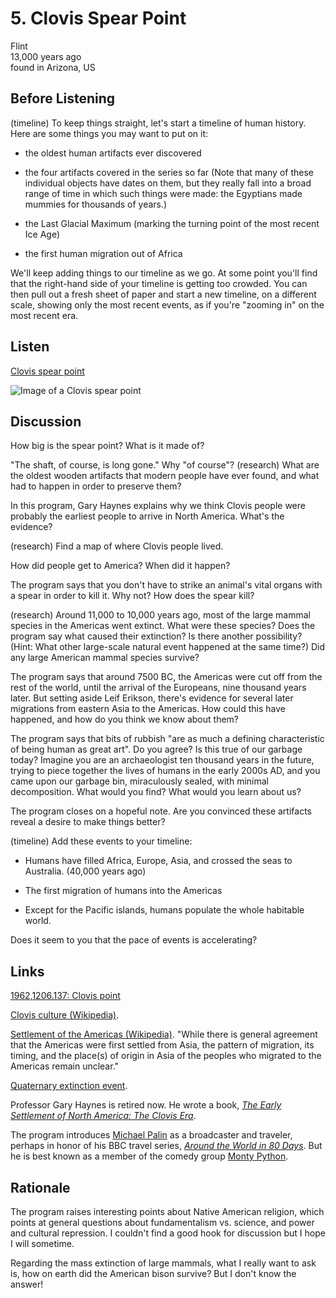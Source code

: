 # 5. Clovis Spear Point

Flint  
13,000 years ago  
found in Arizona, US


## Before Listening

(timeline) To keep things straight, let's start a timeline of human
history. Here are some things you may want to put on it:

*   the oldest human artifacts ever discovered

*   the four artifacts covered in the series so far (Note that many of
    these individual objects have dates on them, but they really fall
    into a broad range of time in which such things were made: the
    Egyptians made mummies for thousands of years.)

*   the Last Glacial Maximum (marking the turning point of the most
    recent Ice Age)

*   the first human migration out of Africa

We'll keep adding things to our timeline as we go. At some point you'll
find that the right-hand side of your timeline is getting too crowded.
You can then pull out a fresh sheet of paper and start a new timeline,
on a different scale, showing only the most recent events, as if you're
"zooming in" on the most recent era.


## Listen

[Clovis spear point](http://www.bbc.co.uk/ahistoryoftheworld/objects/hLAME-wiTyaZU2KQf-P5vA)

![Image of a Clovis spear point](https://upload.wikimedia.org/wikipedia/commons/thumb/3/34/Clovis_spear_point.jpg/375px-Clovis_spear_point.jpg)


## Discussion

How big is the spear point? What is it made of?

"The shaft, of course, is long gone." Why "of course"? (research) What
are the oldest wooden artifacts that modern people have ever found, and
what had to happen in order to preserve them?

In this program, Gary Haynes explains why we think Clovis people were
probably the earliest people to arrive in North America. What's the
evidence?

(research) Find a map of where Clovis people lived.

How did people get to America? When did it happen?

The program says that you don't have to strike an animal's vital organs
with a spear in order to kill it. Why not? How does the spear kill?

(research) Around 11,000 to 10,000 years ago, most of the large mammal
species in the Americas went extinct. What were these species? Does the
program say what caused their extinction? Is there another possibility?
(Hint: What other large-scale natural event happened at the same time?)
Did any large American mammal species survive?

The program says that around 7500 BC, the Americas were cut off from the
rest of the world, until the arrival of the Europeans, nine thousand
years later. But setting aside Leif Erikson, there's evidence for
several later migrations from eastern Asia to the Americas. How could
this have happened, and how do you think we know about them?

The program says that bits of rubbish "are as much a defining
characteristic of being human as great art". Do you agree? Is this true
of our garbage today? Imagine you are an archaeologist ten thousand
years in the future, trying to piece together the lives of humans in the
early 2000s AD, and you came upon our garbage bin, miraculously sealed,
with minimal decomposition. What would you find? What would you learn
about us?

The program closes on a hopeful note. Are you convinced these artifacts
reveal a desire to make things better?

(timeline) Add these events to your timeline:

*   Humans have filled Africa, Europe, Asia, and crossed the seas to
    Australia. (40,000 years ago)

*   The first migration of humans into the Americas

*   Except for the Pacific islands, humans populate the whole
    habitable world.

Does it seem to you that the pace of events is accelerating?


## Links

[1962,1206.137: Clovis point](http://www.britishmuseum.org/research/collection_online/collection_object_details.aspx?objectId=3175535&partId=1)

[Clovis culture (Wikipedia)](https://en.wikipedia.org/wiki/Clovis_culture).

[Settlement of the Americas
(Wikipedia)](https://en.wikipedia.org/wiki/Settlement_of_the_Americas).
"While there is general agreement that the Americas were first settled
from Asia, the pattern of migration, its timing, and the place(s) of
origin in Asia of the peoples who migrated to the Americas remain
unclear."

[Quaternary extinction
event](https://en.wikipedia.org/wiki/Quaternary_extinction_event).

Professor Gary Haynes is retired now. He wrote a book,
*[The Early Settlement of North America: The Clovis
Era](https://www.goodreads.com/book/show/1285991.The_Early_Settlement_of_North_America)*.

The program introduces [Michael Palin](http://www.themichaelpalin.com/)
as a broadcaster and traveler, perhaps in honor of his BBC travel
series, [*Around the World in 80
Days*](https://en.wikipedia.org/wiki/Michael_Palin:_Around_the_World_in_80_Days).
But he is best known as a member of the comedy group [Monty
Python](http://www.montypython.com/).


## Rationale

The program raises interesting points about Native American religion,
which points at general questions about fundamentalism vs. science, and
power and cultural repression. I couldn't find a good hook for
discussion but I hope I will sometime.

Regarding the mass extinction of large mammals, what I really want to
ask is, how on earth did the American bison survive? But I don't know
the answer!
